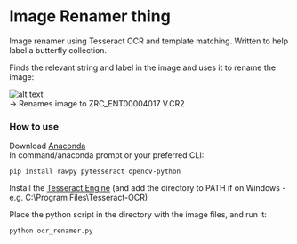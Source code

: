 # Image Renamer thing

Image renamer using Tesseract OCR and template matching. Written to help label a butterfly collection.

Finds the relevant string and label in the image and uses it to rename the image:  

![alt text](https://github.com/jwpleow/pytesseract_imagerenamer/blob/master/docs/pic.jpg "Example Image")  
-> Renames image to ZRC_ENT00004017 V.CR2  



### How to use
Download [Anaconda](https://www.anaconda.com/distribution/)  
In command/anaconda prompt or your preferred CLI:
```
pip install rawpy pytesseract opencv-python
```
Install the [Tesseract Engine](https://github.com/tesseract-ocr/tesseract/wiki) (and add the directory to PATH if on Windows - e.g. C:\Program Files\Tesseract-OCR)

Place the python script in the directory with the image files, and run it:
```
python ocr_renamer.py
```
